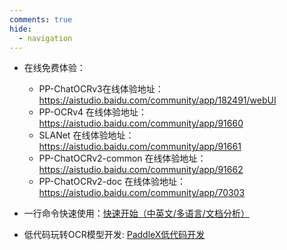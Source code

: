 ```yaml
---
comments: true
hide:
  - navigation
---
```


- 在线免费体验：
    - PP-ChatOCRv3在线体验地址：<https://aistudio.baidu.com/community/app/182491/webUI>
    - PP-OCRv4 在线体验地址：<https://aistudio.baidu.com/community/app/91660>
    - SLANet 在线体验地址：<https://aistudio.baidu.com/community/app/91661>
    - PP-ChatOCRv2-common 在线体验地址：<https://aistudio.baidu.com/community/app/91662>
    - PP-ChatOCRv2-doc 在线体验地址：<https://aistudio.baidu.com/community/app/70303>

- 一行命令快速使用：[快速开始（中英文/多语言/文档分析）](./ppocr/quick_start.md)
- 低代码玩转OCR模型开发: [PaddleX低代码开发](./paddlex/quick_start.md)
